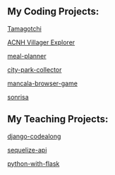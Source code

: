 ## My Coding Projects:

[Tamagotchi](https://github.com/aprilkrg/tamagotchi)

[ACNH Villager Explorer](https://github.com/aprilkrg/acnh-villagers)

[meal-planner](https://github.com/aprilkrg/meal-planner)

[city-park-collector](https://github.com/aprilkrg/cityparkcollector)

[mancala-browser-game](https://github.com/aprilkrg/mancala-browser-game)

[sonrisa](https://github.com/aprilkrg/sonrisa)




## My Teaching Projects:

[django-codealong](https://github.com/aprilkrg/django_code_along)

[sequelize-api](https://github.com/aprilkrg/sequelize-api)

[python-with-flask](https://github.com/aprilkrg/python_with_flask/blob/main/PLAN.md)


<!--
**aprilkrg/aprilkrg** is a ✨ _special_ ✨ repository because its `README.md` (this file) appears on your GitHub profile.

Here are some ideas to get you started:

- 🔭 I’m currently working on ...
- 🌱 I’m currently learning ...
- 👯 I’m looking to collaborate on ...
- 🤔 I’m looking for help with ...
- 💬 Ask me about ...
- 📫 How to reach me: ...
- 😄 Pronouns: ...
- ⚡ Fun fact: ...
-->
